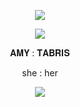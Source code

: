 <p align="center">
  <img src="https://64.media.tumblr.com/7938e9f431299459cd0f2540a694161b/ce4af54fa3a5a68c-1b/s2048x3072/bc7e6f69b6334dbc973b568fc8e9c9aac5151868.pnj"/>
</p>

<p align="center">
  <img src="https://64.media.tumblr.com/f15886aa6df4b3dc1b0f6e8b16440f40/d530dc6fc6ff7927-0a/s640x960/98317134f261a152da7c3ad938abb97cba7d38c2.pnj"/>
</p>

<p align="center">
𝐀𝐌𝐘  :  𝐓𝐀𝐁𝐑𝐈𝐒
</p>
<p align="center">
she : her

<p align="center">
  <img src="https://64.media.tumblr.com/32932796688a6036aaf707f881ad40aa/ce4af54fa3a5a68c-cc/s2048x3072/19f8b7b06c19590eb05b3f5dc4b7edb9eafdf8be.pnj"/>
</p>
